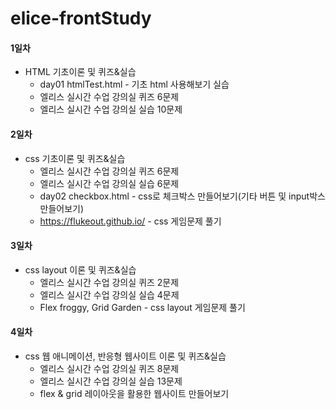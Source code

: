 # elice-frontStudy

#### 1일차
-  HTML 기초이론 및 퀴즈&실습
    - day01 htmlTest.html - 기초 html 사용해보기 실습
    - 엘리스 실시간 수업 강의실 퀴즈 6문제
    - 엘리스 실시간 수업 강의실 실습 10문제
    
#### 2일차
-  css 기초이론 및 퀴즈&실습
    - 엘리스 실시간 수업 강의실 퀴즈 6문제
    - 엘리스 실시간 수업 강의실 실습 6문제
    - day02 checkbox.html - css로 체크박스 만들어보기(기타 버튼 및 input박스 만들어보기)
    - https://flukeout.github.io/ - css 게임문제 풀기

#### 3일차
- css layout 이론 및 퀴즈&실습
    - 엘리스 실시간 수업 강의실 퀴즈 2문제
    - 엘리스 실시간 수업 강의실 실습 4문제
    - Flex froggy, Grid Garden - css layout 게임문제 풀기

#### 4일차
- css 웹 애니메이션, 반응형 웹사이트 이론 및 퀴즈&실습
    - 엘리스 실시간 수업 강의실 퀴즈 8문제
    - 엘리스 실시간 수업 강의실 실습 13문제
    - flex & grid 레이아웃을 활용한 웹사이트 만들어보기
